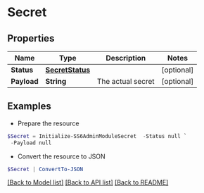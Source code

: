 # Secret
## Properties

Name | Type | Description | Notes
------------ | ------------- | ------------- | -------------
**Status** | [**SecretStatus**](SecretStatus.md) |  | [optional] 
**Payload** | **String** | The actual secret | [optional] 

## Examples

- Prepare the resource
```powershell
$Secret = Initialize-SS6AdminModuleSecret  -Status null `
 -Payload null
```

- Convert the resource to JSON
```powershell
$Secret | ConvertTo-JSON
```

[[Back to Model list]](../README.md#documentation-for-models) [[Back to API list]](../README.md#documentation-for-api-endpoints) [[Back to README]](../README.md)

